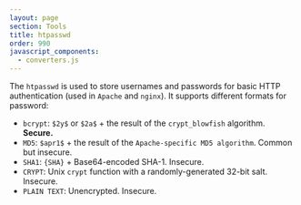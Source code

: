 ```yaml
---
layout: page
section: Tools
title: htpasswd
order: 990
javascript_components:
  - converters.js
---
```


The `htpasswd` is used to store usernames and passwords for basic HTTP authentication (used in `Apache` and `nginx`). It supports different formats for password:

- `bcrypt`: `$2y$` or `$2a$` + the result of the `crypt_blowfish` algorithm. **Secure.**
- `MD5`: `$apr1$` + the result of the `Apache-specific MD5 algorithm`. Common but insecure.
- `SHA1`: `{SHA}` + Base64-encoded SHA-1. Insecure.
- `CRYPT`: Unix `crypt` function with a randomly-generated 32-bit salt. Insecure.
- `PLAIN TEXT`: Unencrypted. Insecure.

<div id="#converter-htpasswd"></div><script>render('#converter-htpasswd', "htpasswd")</script>
